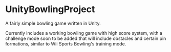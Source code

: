 # UnityBowlingProject
A fairly simple bowling game written in Unity.

Currently includes a working bowling game with high score system, with a challenge mode soon to be added
that will include obstacles and certain pin formations, similar to Wii Sports Bowling's training mode.
